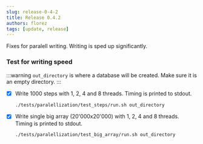```yaml
---
slug: release-0-4-2
title: Release 0.4.2
authors: florez
tags: [update, release]
---
```


Fixes for paralell writing. Writing is sped up significantly.

### Test for writing speed

:::warning
`out_directory` is where a database will be created. Make sure it is an empty directory.
:::

- [x] Write 1000 steps with 1, 2, 4 and 8 threads. Timing is printed to stdout.
  ```bash
  ./tests/paralellization/test_steps/run.sh out_directory
  ```
- [x] Write single big array (20'000x20'000) with 1, 2, 4 and 8 threads. Timing is printed to stdout.
  ```bash
  ./tests/paralellization/test_big_array/run.sh out_directory
  ```

